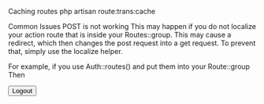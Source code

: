 
Caching routes
php artisan route:trans:cache



Common Issues
POST is not working
This may happen if you do not localize your action route that is inside your Routes::group. This may cause a redirect, which then changes the post request into a get request. To prevent that, simply use the localize helper.

For example, if you use Auth::routes() and put them into your Route::group Then


<form action="{{  \LaravelLocalization::localizeURL('/logout') }} " method="POST">
<button>Logout</button>
</form>

